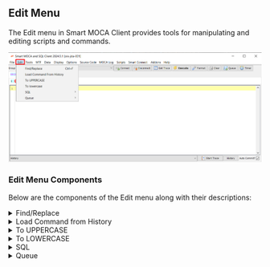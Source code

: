 ## Edit Menu

The Edit menu in Smart MOCA Client provides tools for manipulating and editing scripts and commands. 

![edit1](../.attachments/edit-menu/edit1.png)

### Edit Menu Components

Below are the components of the Edit menu along with their descriptions:

<details>

<summary> Find/Replace </summary>

The Find/Replace tool allows users to search for and replace specific words or phrases within their script. To use this tool, input the word to find in the "Find" text field and the word to replace it with in the "Replace" text field, then click the "Find and Replace" button.

![edit2](../.attachments/edit-menu/edit2.png)

</details>

<details>

<summary> Load Command from History </summary>

The Load Command from History option enables users to load commands from the command history. To load a command from history, click the "Find" button in the dialogue box and select the desired command. 

![edit3](../.attachments/edit-menu/edit3.png)

#### Additional information:

- Error Code: Indicates error status, with 0 for no error, a non-zero number for a specific error, and ! =0 for any error.
- Rows: Indicates the number of rows, with 0 for no rows, >0 for non-zero rows, and any number for a specific number of rows.
- Command Text: Allows searching for commands containing specific text (e.g., "%order%" to display any command with "order" in it).
- Min Date: Specifies the minimum date in YYYY-MM-DD HH:MI:SS format. Utilize the date picker dialog accessible via the button next to the textbox.
- History Storage: Starting from version 2022, the history is stored in an H2 database. Searching populates the "Executed SQL" tab, while the "Manual Query" tab allows execution of more advanced queries.

</details>

<details>

<summary> To UPPERCASE </summary>

The To UPPERCASE option converts selected text to uppercase. To perform this action, select the text from the script and choose this option.

</details>

<details>

<summary> To LOWERCASE </summary>

The To LOWERCASE option converts selected text to lowercase. To perform this action, select the text from the script and choose this option.

</details>

<details>

<summary> SQL </summary>

The SQL – Convert joins to ISO99 syntax option allows users to convert joins into ISO99 syntax for improved readability and standardization of SQL queries.

1. Convert joins to ISO99 syntax
    
    The SQL – Convert joins to ISO99 syntax option allows users to convert joins into ISO99 syntax for improved readability and standardization of SQL queries.
    
    > Steps for Join Conversion

    1. Open Join Converter: Navigate to the Join Converter tool and open it. On the left side of the window, you'll find a text area where you can write the code containing the joins that need to be converted.

    2. Write Code: In the text area on the left side, input the code containing the joins that you want to convert into ISO99 syntax. Ensure that the code is correctly formatted and includes all necessary join statements.

    3. Convert: Once you've written the code, click on the "Convert" button. The Join Converter tool will analyze the code and convert the join syntax into ISO99 format.

    4. Output: After clicking the "Convert" button, the converted code will appear on the right side of the window. Review the converted code to ensure that the joins have been accurately converted into ISO99 syntax.

        ![edit4](../.attachments/edit-menu/edit4.png)

</details>

<details>

<summary> Queue </summary>

The Queue menu in Smart MOCA Client provides tools for managing tasks and operations in the queue. 

1. Clear Queue
    
    The Clear Queue option allows users to clear all items from the queue. This action removes any pending tasks or operations from the queue, providing a clean slate for new tasks to be added.

2. Add Multiple to Queue
    
    The Add Multiple to Queue option enables users to add multiple tasks or operations to the queue simultaneously. This feature is useful for batching similar tasks or executing a sequence of operations in a specific order. Users can select multiple items or commands to be added to the queue, streamlining workflow and increasing efficiency.

    ![edit5](../.attachments/edit-menu/edit5.png)

    ![edit6](../.attachments/edit-menu/edit6.png)

</details>


